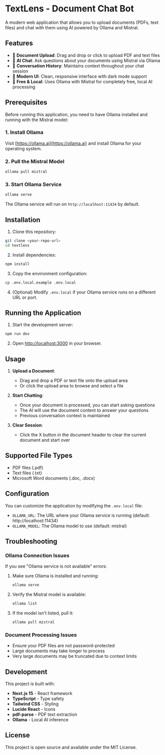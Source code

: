 # TextLens - Document Chat Bot

A modern web application that allows you to upload documents (PDFs, text files) and chat with them using AI powered by Ollama and Mistral.

## Features

- 📄 **Document Upload**: Drag and drop or click to upload PDF and text files
- 🤖 **AI Chat**: Ask questions about your documents using Mistral via Ollama
- 💬 **Conversation History**: Maintains context throughout your chat session
- 🎨 **Modern UI**: Clean, responsive interface with dark mode support
- 🚀 **Free & Local**: Uses Ollama with Mistral for completely free, local AI processing

## Prerequisites

Before running this application, you need to have Ollama installed and running with the Mistral model:

### 1. Install Ollama

Visit [https://ollama.ai](https://ollama.ai) and install Ollama for your operating system.

### 2. Pull the Mistral Model

```bash
ollama pull mistral
```

### 3. Start Ollama Service

```bash
ollama serve
```

The Ollama service will run on `http://localhost:11434` by default.

## Installation

1. Clone this repository:
```bash
git clone <your-repo-url>
cd textlens
```

2. Install dependencies:
```bash
npm install
```

3. Copy the environment configuration:
```bash
cp .env.local.example .env.local
```

4. (Optional) Modify `.env.local` if your Ollama service runs on a different URL or port.

## Running the Application

1. Start the development server:
```bash
npm run dev
```

2. Open [http://localhost:3000](http://localhost:3000) in your browser.

## Usage

1. **Upload a Document**: 
   - Drag and drop a PDF or text file onto the upload area
   - Or click the upload area to browse and select a file

2. **Start Chatting**: 
   - Once your document is processed, you can start asking questions
   - The AI will use the document content to answer your questions
   - Previous conversation context is maintained

3. **Clear Session**: 
   - Click the X button in the document header to clear the current document and start over

## Supported File Types

- PDF files (.pdf)
- Text files (.txt)
- Microsoft Word documents (.doc, .docx)

## Configuration

You can customize the application by modifying the `.env.local` file:

- `OLLAMA_URL`: The URL where your Ollama service is running (default: http://localhost:11434)
- `OLLAMA_MODEL`: The Ollama model to use (default: mistral)

## Troubleshooting

### Ollama Connection Issues

If you see "Ollama service is not available" errors:

1. Make sure Ollama is installed and running:
   ```bash
   ollama serve
   ```

2. Verify the Mistral model is available:
   ```bash
   ollama list
   ```

3. If the model isn't listed, pull it:
   ```bash
   ollama pull mistral
   ```

### Document Processing Issues

- Ensure your PDF files are not password-protected
- Large documents may take longer to process
- Very large documents may be truncated due to context limits

## Development

This project is built with:

- **Next.js 15** - React framework
- **TypeScript** - Type safety
- **Tailwind CSS** - Styling
- **Lucide React** - Icons
- **pdf-parse** - PDF text extraction
- **Ollama** - Local AI inference

## License

This project is open source and available under the MIT License.